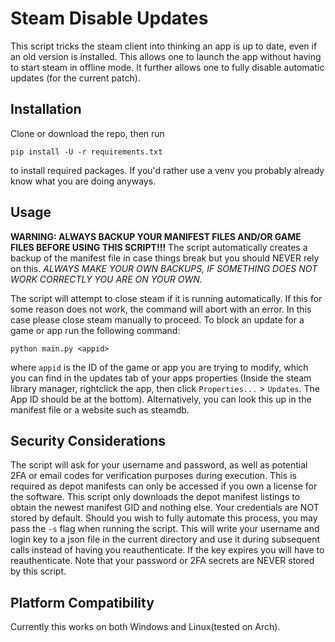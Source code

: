 # Steam Disable Updates

This script tricks the steam client into thinking an app is up to date, even if an old version is installed.
This allows one to launch the app without having to start steam in offline mode. It further allows one to
fully disable automatic updates (for the current patch).

## Installation

Clone or download the repo, then run

`pip install -U -r requirements.txt`

to install required packages. If you'd rather use a venv you probably already know what you are doing anyways.

## Usage

**WARNING: ALWAYS BACKUP YOUR MANIFEST FILES AND/OR GAME FILES BEFORE USING THIS SCRIPT!!!**
The script automatically creates a backup of the manifest file in case things break but you should
NEVER rely on this. *ALWAYS MAKE YOUR OWN BACKUPS, IF SOMETHING DOES NOT WORK CORRECTLY YOU ARE ON YOUR OWN.*

The script will attempt to close steam if it is running automatically. If this for some reason does not work,
the command will abort with an error. In this case please close steam manually to proceed.
To block an update for a game or app run the following command:

`python main.py <appid>`

where `appid` is the ID of the game or app you are trying to modify, which you can find in the updates tab of your apps properties (Inside the steam library manager, rightclick the app, then click `Properties...` > `Updates`. The App ID should be at the bottom). Alternatively, you can look this up in the manifest file
or a website such as steamdb.

## Security Considerations

The script will ask for your username and password, as well as potential 2FA or email codes for verification
purposes during execution. This is required as depot manifests can only be accessed if you own a license for
the software. This script only downloads the depot manifest listings to obtain the newest manifest GID and 
nothing else. Your credentials are NOT stored by default. Should you wish to fully automate this process,
you may pass the `-s` flag when running the script. This will write your username and login key to a json file
in the current directory and use it during subsequent calls instead of having you reauthenticate. If the key
expires you will have to reauthenticate. Note that your password or 2FA secrets are NEVER stored by this script.

## Platform Compatibility

Currently this works on both Windows and Linux(tested on Arch).
